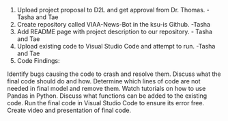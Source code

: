  1. Upload project proposal to D2L and get approval from Dr. Thomas. - Tasha and Tae
 2. Create repository called VIAA-News-Bot in the ksu-is Github. -Tasha
 3. Add README page with project description to our repository. - Tasha and Tae
 4. Upload existing code to Visual Studio Code and attempt to run. -Tasha and Tae
 5. Code Findings:
 
 
 
 Identify bugs causing the code to crash and resolve them. 
 Discuss what the final code should do and how. 
 Determine which lines of code are not needed in final model and remove them. 
 Watch tutorials on how to use Pandas in Python. 
 Discuss what functions can be added to the existing code. 
 Run the final code in Visual Studio Code to ensure its error free. 
 Create video and presentation of final code. 
